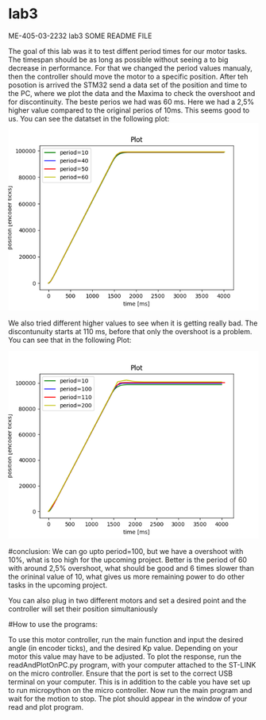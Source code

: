 # lab3
ME-405-03-2232 lab3
SOME README FILE

The goal of this lab was it to test diffent period times for our motor tasks. The timespan should be as long as possible without seeing a to big decrease in performance. For that we changed the period values manualy, then the controller should move the motor to a specific position. After teh posotion is arrived the STM32 send a data set of the position and time to the PC, where we plot the data and the Maxima to check the overshoot and for discontinuity. The beste perios we had was 60 ms. Here we had a 2,5% higher value compared to the original perios of 10ms. This seems good to us. You can see the datatset in the following plot:
![alt text](https://github.com/tobsenthomas2/lab3/blob/main/FigurePeriodsTill60.png)


We also tried different higher values to see when it is getting really bad. The discontunuity starts at 110 ms, before that only the overshoot is a problem. You can see that in the following Plot:

![alt text](https://github.com/tobsenthomas2/lab3/blob/main/PlotPeriodsTill200.png)

#conclusion:
We can go upto period=100, but we have a overshoot with 10%, what is too high for the upcoming project.
Better is the period of 60 with around 2,5% overshoot, what should be good and 6 times slower than the orininal value of 10, what gives us more remaining power to do other tasks in the upcoming project.

You can also plug in two different motors and set a desired point and the controller will set their position simultaniously

#How to use the programs:

To use this motor controller, run the main function and input the desired angle (in encoder ticks), and the desired Kp value. Depending on your motor this value may have to be adjusted. To plot the response, run the readAndPlotOnPC.py program, with your computer attached to the ST-LINK on the micro controller. Ensure that the port is set to the correct USB terminal on your computer. This is in addition to the cable you have set up to run micropython on the micro controller. Now run the main program and wait for the motion to stop. The plot should appear in the window of your read and plot program.

